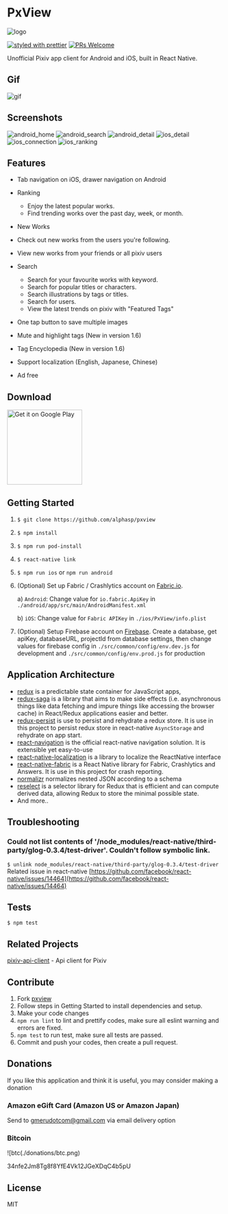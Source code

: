 # PxView
![logo](./src/images/logo.png)

[![styled with prettier](https://img.shields.io/badge/styled_with-prettier-ff69b4.svg)](https://github.com/prettier/prettier)
[![PRs Welcome](https://img.shields.io/badge/PRs-welcome-brightgreen.svg)](https://github.com/alphasp/pxview/pulls)

Unofficial Pixiv app client for Android and iOS, built in React Native.

## Gif
![gif](./screenshots/demo.gif)

## Screenshots
![android_home](./screenshots/android/en/1.png)
![android_search](./screenshots/android/en/2.png)
![android_detail](./screenshots/android/en/3.png)
![ios_detail](./screenshots/ios/en/3.png)
![ios_connection](./screenshots/ios/en/4.png)
![ios_ranking](./screenshots/ios/en/5.png)

## Features
- Tab navigation on iOS, drawer navigation on Android
- Ranking
	- Enjoy the latest popular works.
 	- Find trending works over the past day, week, or month.

- New Works
 - Check out new works from the users you're following.
 - View new works from your friends or all pixiv users

- Search
	- Search for your favourite works with keyword.
 	- Search for popular titles or characters.
 	- Search illustrations by tags or titles.
 	- Search for users.
 	- View the latest trends on pixiv with "Featured Tags"
- One tap button to save multiple images
- Mute and highlight tags (New in version 1.6)
- Tag Encyclopedia (New in version 1.6)
- Support localization (English, Japanese, Chinese)
- Ad free



## Download 
<a href='https://play.google.com/store/apps/details?id=com.utopia.pxview&pcampaignid=MKT-Other-global-all-co-prtnr-py-PartBadge-Mar2515-1'><img alt='Get it on Google Play' src='https://play.google.com/intl/en_us/badges/images/generic/en_badge_web_generic.png' width="175" /></a>


## Getting Started
1. `$ git clone https://github.com/alphasp/pxview`
2. `$ npm install`
3. `$ npm run pod-install`
4. `$ react-native link`
5. `$ npm run ios` or `npm run android`
6. (Optional) Set up Fabric / Crashlytics account on [Fabric.io](https://fabric.io/). 

	a) `Android`: Change value for `io.fabric.ApiKey` in `./android/app/src/main/AndroidManifest.xml`
	
	b) `iOS`: Change value for `Fabric APIKey` in `./ios/PxView/info.plist`
7. (Optional) Setup Firebase account on [Firebase](https://firebase.google.com/). Create a database, get apiKey, databaseURL, projectId from database settings, then change values for firebase config in `./src/common/config/env.dev.js` for development and `./src/common/config/env.prod.js` for production

## Application Architecture
- [redux](https://github.com/reactjs/redux) is a predictable state container for JavaScript apps, 
- [redux-saga](https://github.com/yelouafi/redux-saga/) is a library that aims to make side effects (i.e. asynchronous things like data fetching and impure things like accessing the browser cache) in React/Redux applications easier and better.
- [redux-persist]() is use to persist and rehydrate a redux store. It is use in this project to persist redux store in react-native `AsyncStorage` and rehydrate on app start.
- [react-navigation](https://github.com/react-community/react-navigation) is the official react-native navigation solution. It is extensible yet easy-to-use
- [react-native-localization](https://github.com/stefalda/ReactNativeLocalization) is a library to localize the ReactNative interface
- [react-native-fabric](https://github.com/corymsmith/react-native-fabric) is a React Native library for Fabric, Crashlytics and Answers. It is use in this project for crash reporting.
- [normalizr](https://github.com/paularmstrong/normalizr) normalizes nested JSON according to a schema
- [reselect](https://github.com/reactjs/reselect) is a selector library for Redux that is efficient and can compute derived data, allowing Redux to store the minimal possible state.
- And more..
 
## Troubleshooting

### Could not list contents of '<YOUR-APP-PATH>/node_modules/react-native/third-party/glog-0.3.4/test-driver'. Couldn't follow symbolic link.

`$ unlink node_modules/react-native/third-party/glog-0.3.4/test-driver`
Related issue in react-native [https://github.com/facebook/react-native/issues/14464](https://github.com/facebook/react-native/issues/14464)


## Tests
```
$ npm test
```

## Related Projects
[pixiv-api-client](https://github.com/alphasp/pixiv-api-client) - Api client for Pixiv

## Contribute
1. Fork [pxview](https://github.com/alphasp/pxview)
2. Follow steps in Getting Started to install dependencies and setup.
3. Make your code changes
4. `npm run lint` to lint and prettify codes, make sure all eslint warning and errors are fixed.
5. `npm test` to run test, make sure all tests are passed.
6. Commit and push your codes, then create a pull request.

## Donations
If you like this application and think it is useful, you may consider making a donation

### Amazon eGift Card (Amazon US or Amazon Japan)
Send to gmerudotcom@gmail.com via email delivery option

### Bitcoin
![btc(./donations/btc.png)

34nfe2Jm8Tg8f8YfE4Vk12JGeXDqC4b5pU

## License

MIT